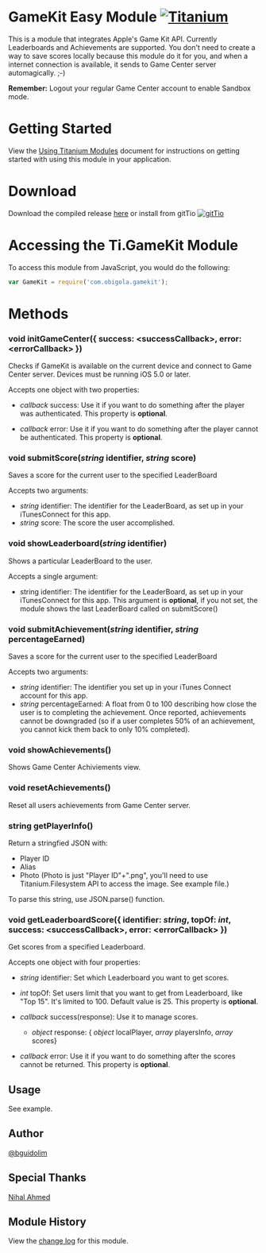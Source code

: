 GameKit Easy Module [![Titanium](http://www-static.appcelerator.com/badges/titanium-git-badge-sq.png)](http://www.appcelerator.com/titanium/)
===
This is a module that integrates Apple's Game Kit API. Currently Leaderboards and Achievements are supported.
You don't need to create a way to save scores locally because this module do it for you, and when a internet connection is available, it sends to Game Center server automagically. ;-)

**Remember:** Logout your regular Game Center account to enable Sandbox mode. 

Getting Started
===
View the [Using Titanium Modules](http://docs.appcelerator.com/titanium/2.0/#!/guide/Using_Titanium_Modules) document for instructions on getting
started with using this module in your application.

Download
===
Download the compiled release [here](https://github.com/bguidolim/TiGameKitEasyModule/tree/master/Dist) or install from gitTio    [![gitTio](http://gitt.io/badge.png)](http://gitt.io/component/com.obigola.gamekit)

Accessing the Ti.GameKit Module
===
To access this module from JavaScript, you would do the following:
```javascript
var GameKit = require('com.obigola.gamekit');
```
Methods
===
### void initGameCenter({ success: &lt;successCallback&gt;, error: &lt;errorCallback&gt; })

Checks if GameKit is available on the current device and connect to Game Center server. Devices must be running iOS 5.0 or later.

Accepts one object with two properties:

*   _callback_ success: Use it if you want to do something after the player was authenticated. This property is **optional**.

*   _callback_ error: Use it if you want to do something after the player cannot be authenticated. This property is **optional**.

### void submitScore(_string_ identifier, _string_ score)

Saves a score for the current user to the specified LeaderBoard

Accepts two arguments:

*   _string_ identifier: The identifier for the LeaderBoard, as set up in your iTunesConnect for this app.
*   _string_ score: The score the user accomplished.

### void showLeaderboard(_string_ identifier)

Shows a particular LeaderBoard to the user.

Accepts a single argument:

*   string identifier: The identifier for the LeaderBoard, as set up in your iTunesConnect for this app. This argument is **optional**, if you not set, the module shows the last LeaderBoard called on submitScore()

### void submitAchievement(_string_ identifier, _string_ percentageEarned)

Saves a score for the current user to the specified LeaderBoard

Accepts two arguments:

*   _string_ identifier: The identifier you set up in your iTunes Connect account for this app.
*   _string_ percentageEarned: A float from 0 to 100 describing how close the user is to completing the achievement. Once reported, achievements cannot be downgraded (so if a user completes 50% of an achievement, you cannot kick them back to only 10% completed).

### void showAchievements()

Shows Game Center Achiviements view.

### void resetAchievements()

Reset all users achievements from Game Center server.

### string getPlayerInfo()

<p>Return a stringfied JSON with:

*   Player ID
*   Alias
*   Photo (Photo is just "Player ID"+".png", you'll need to use Titanium.Filesystem API to access the image. See example file.)
<p>To parse this string, use JSON.parse() function.

### void getLeaderboardScore({ identifier: _string_, topOf: _int_, success: &lt;successCallback&gt;, error: &lt;errorCallback&gt; })

<p>Get scores from a specified Leaderboard.

Accepts one object with four properties:

*   _string_ identifier: Set which Leaderboard you want to get scores.

*   _int_ topOf: Set users limit that you want to get from Leaderboard, like "Top 15". It's limited to 100. Default value is 25. This property is **optional**.

*   _callback_ success(response): Use it to manage scores.

       *   _object_ response: { _object_ localPlayer, _array_ playersInfo, _array_ scores}

*   _callback_ error: Use it if you want to do something after the scores cannot be returned. This property is **optional**.

## Usage

See example.

## Author

[@bguidolim](http://twitter.com/bguidolim)

## Special Thanks
[Nihal Ahmed](https://github.com/nihalahmed/GameCenterManager)

## Module History

View the [change log](CHANGELOG.md) for this module.

